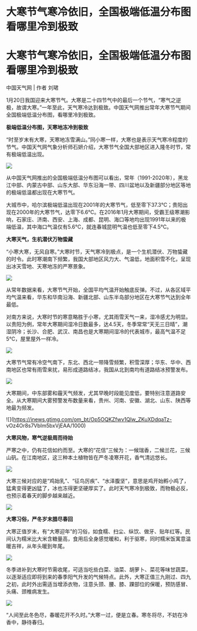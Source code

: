 # 大寒节气寒冷依旧，全国极端低温分布图看哪里冷到极致

# 大寒节气寒冷依旧，全国极端低温分布图看哪里冷到极致

中国天气网 | 作者 刘珺

1月20日我国迎来大寒节气。大寒是二十四节气中的最后一个节气，“寒气之逆极，故谓大寒。”一年至此，天气寒冷达到极致。中国天气网推出常年大寒节气期间全国极端低温分布图，看哪里冷到极致。

**极端低温分布图，天寒地冻冷到极致**

“时至岁末有大寒，天寒地冻雪满山。”同小寒一样，大寒也是表示天气寒冷程度的节气。中国天气网气象分析师石妍介绍，大寒节气全国大部地区进入隆冬时节，常有极端低温出现。

![](https://inews.gtimg.com/om_bt/ONxuNIqh6SKe-5KRrjRw2_lOOtK81V6qXiOz3CIBY2Mc8AA/1000)

从中国天气网推出的全国极端低温分布图可以看出，常年（1991-2020年），黑龙江中部、内蒙古中部、山东大部、华东沿海一带、四川盆地以及新疆部分地区等地的极端低温都出现在大寒节气。

大城市中，哈尔滨极端低温出现在2001年的大寒节气，低至零下37.3℃；贵阳出现在2000年的大寒节气，达零下6.6℃。在2016年1月大寒期间，受霸王级寒潮影响，石家庄、济南、西安、上海、成都、昆明、海口等地均出现1991年以来的极端低温，其中海口气温仅有5.6℃，就连春城昆明气温也低至零下4.5℃。

**大寒天气，生机潜伏万物蛰藏**

“小寒大寒，无风自寒。”大寒时节，天气寒冷到极点，是一个生机潜伏、万物蛰藏的时令。此时寒潮南下频繁，我国大部地区风力大、气温低，地面积雪不化，呈现出冰天雪地、天寒地冻的严寒景象。

![](https://inews.gtimg.com/om_bt/OiOZLyy3JL-w4czQDTeRFJIlGSTEAaG1WVZe2stZi0bdoAA/1000)

从常年数据来看，大寒节气开始，全国平均气温开始触底反弹。不过，从各区域平均气温来看，华东和华南沿海、新疆北部、山东半岛部分地区在大寒节气达到全年最低。

对南方来说，大寒时节的寒意略胜于小寒，尤其雨雪天气一来，湿冷感尤为明显。以贵阳为例，常年大寒期间湿冷日数最多，达4.5天，冬季常常“天无三日晴”，潮湿阴冷；长沙、合肥、武汉、南昌也是大寒期间湿冷的代表城市，最高气温不足5℃，屋里屋外一样冷。

![](https://inews.gtimg.com/om_bt/ORzq3QVlUCh9Qa3Awllg73aZqRXxq7tyXaT5etnkeqROcAA/1000)

大寒节气常有冷空气南下，东北、西北一带降雪频繁，积雪深厚；华东、华中、西南地区也常有雨雪来扰，易形成道路结冰，我国从北到南均有道路结冰预警发布。

![](https://inews.gtimg.com/om_bt/OZMTUvueOMC4w8LQmwtM_Js1Clb5uLkrMz9_1toe2leZEAA/1000)

大寒期间，中东部雾和霾天气频发，尤其早晚时段能见度低，要特别注意道路安全。从大寒期间大雾预警发布数量来看，贵州、河南、安徽、湖北、山东、陕西等地最为频发。

![](https://inews.gtimg.com/om_bt/Op5OQKZfwv1Qlw_ZKuXDdqaTz-
vOz4Or8s7VbIm5bxVjEAA/1000)

**大寒风物，寒气逆极周而待始**

严寒之中，仍有花信如约而至。大寒的“花信”三候为：一候瑞香，二候兰花，三候山矾。在江南地区，这三种本土植物皆在严冬凌寒开花，香气清远悠长。

![](https://inews.gtimg.com/om_bt/OsquUh7D4834dm4o1oFSqWgraxDOlhJhUgJy4hweJPz4UAA/1000)

大寒三候对应的是“鸡始乳”、“征鸟厉疾”、“水泽腹坚”，意思是鸡开始孵小鸡了，猛禽变得更凶猛了，冰也冻得更坚硬厚实了。此时天气寒冷到极致，而物极必反，也预示着春天的脚步越来越近。

![](https://inews.gtimg.com/om_bt/O84eJHdVeeBPl9bvxRHwNmujc4FdtyDAZctwe6_LCGVo4AA/1000)

**大寒习俗，严冬岁末腊尽春回**

大寒正值岁末，有“大寒迎年”的习俗，如食糯、扫尘、纵饮、做牙、贴年红等。民间认为糯米比大米含糖量高，食用后全身感觉暖和，利于驱寒，同时糯米饭寓意温暖吉祥，从年头暖到年尾。

![](https://inews.gtimg.com/om_bt/OGEkHLIluPu0RnWekJBMC4127Uj40vD8ZEXNdgnLikj58AA/1000)

冬季进补到大寒时节需收尾，可适当吃些白菜、油菜、胡萝卜、菜花等味甘蔬菜，以逐渐适应即将到来的春季阳气升发的气候特点。此外，大寒正值三九刚过、四九之初，此时外出需适当增添衣物，注意头颈、腰、膝、踝部位的保暖，预防感冒、头痛、颈椎病发生。

![](https://inews.gtimg.com/om_bt/OMKDD9TkVk6oyGkUD2QxTyd1R_tzAjM75BxfxAcLDvo1kAA/1000)

“人间至此冬色尽，春暖花开不久时。”大寒一过，便是立春。寒冬将尽，不妨在冷香中，静待春归。

